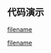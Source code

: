 <h2>代码演示</h2>

<div class="container-demo-main">

<div class="container-demo-left">

[filename](../../src/demo-seajs.html ':include :type=code  :fragment=htmldemo')

</div>

<div class="container-demo-right">

[filename](../../src/demo-seajs.html ':include width=375 height=667')

</div>